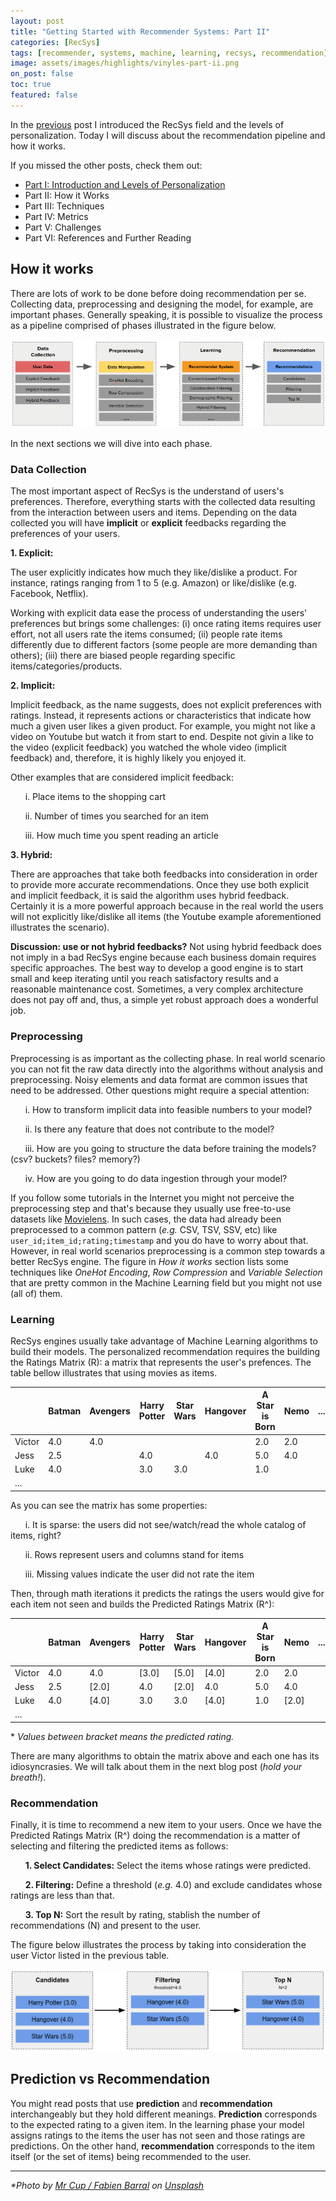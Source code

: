 ```yaml
---
layout: post
title: "Getting Started with Recommender Systems: Part II"
categories: [RecSys]
tags: [recommender, systems, machine, learning, recsys, recommendation]
image: assets/images/highlights/vinyles-part-ii.png
on_post: false
toc: true
featured: false
---
```


In the [previous](/2019/08/13/Getting_Started_with_Recommender_Systems_Part_I) post I introduced the RecSys field and the levels of personalization. Today I will discuss about the recommendation pipeline and how it works.

If you missed the other posts, check them out:

* [Part I: Introduction and Levels of Personalization](/2019/08/13/Getting_Started_with_Recommender_Systems_Part_I)
* Part II: How it Works
* Part III: Techniques
* Part IV: Metrics
* Part V: Challenges
* Part VI: References and Further Reading

## How it works
There are lots of work to be done before doing recommendation per se. Collecting data, preprocessing and designing the model, for example, are important phases. Generally speaking, it is possible to visualize the process as a pipeline comprised of phases illustrated in the figure below.

![Recommender System Pipeline](/assets/images/posts/recsys_phases.png "Recommender System Pipeline")

In the next sections we will dive into each phase.

### Data Collection
The most important aspect of RecSys is the understand of users's preferences. Therefore, everything starts with the collected data resulting from the interaction between users and items. Depending on the data collected you will have **implicit** or **explicit** feedbacks regarding the preferences of your users.

**1. Explicit:**
 
The user explicitly indicates how much they like/dislike a product. For instance, ratings ranging from 1 to 5 (e.g. Amazon) or like/dislike (e.g. Facebook, Netflix). 

Working with explicit data ease the process of understanding the users' preferences but brings some challenges: (i) once rating items requires user effort, not all users rate the items consumed; (ii) people rate items differently due to different factors (some people are more demanding than others); (iii) there are biased people regarding specific items/categories/products.

**2. Implicit:**

Implicit feedback, as the name suggests, does not explicit preferences with ratings. Instead, it represents actions or characteristics that indicate how much a given user likes a given product. For example, you might not like a video on Youtube but watch it from start to end. Despite not givin a like to the video (explicit feedback) you watched the whole video (implicit feedback) and, therefore, it is highly likely you enjoyed it.

Other examples that are considered implicit feedback:

&nbsp;&nbsp;&nbsp;&nbsp;&nbsp; i. Place items to the shopping cart

&nbsp;&nbsp;&nbsp;&nbsp;&nbsp; ii. Number of times you searched for an item

&nbsp;&nbsp;&nbsp;&nbsp;&nbsp; iii. How much time you spent reading an article

**3. Hybrid:**

There are approaches that take both feedbacks into consideration in order to provide more accurate recommendations. Once they use both explicit and implicit feedback, it is said the algorithm uses hybrid feedback. Certainly it is a more powerful approach because in the real world the users will not explicitly like/dislike all items (the Youtube example aforementioned illustrates the scenario).

**Discussion: use or not hybrid feedbacks?**
Not using hybrid feedback does not imply in a bad RecSys engine because each business domain requires specific approaches. The best way to develop a good engine is to start small and keep iterating until you reach satisfactory results and a reasonable maintenance cost. Sometimes, a very complex architecture does not pay off and, thus, a simple yet robust approach does a wonderful job.

### Preprocessing 
Preprocessing is as important as the collecting phase. In real world scenario you can not fit the raw data directly into the algorithms without analysis and preprocessing. Noisy elements and data format are common issues that need to be addressed. Other questions might require a special attention:

&nbsp;&nbsp;&nbsp;&nbsp;&nbsp; i. How to transform implicit data into feasible numbers to your model?

&nbsp;&nbsp;&nbsp;&nbsp;&nbsp; ii. Is there any feature that does not contribute to the model?

&nbsp;&nbsp;&nbsp;&nbsp;&nbsp; iii. How are you going to structure the data before training the models? (csv? buckets? files? memory?)

&nbsp;&nbsp;&nbsp;&nbsp;&nbsp; iv. How are you going to do data ingestion through your model?

If you follow some tutorials in the Internet you might not perceive the preprocessing step and that's because they usually use free-to-use datasets like [Movielens](https://grouplens.org/datasets/movielens/). In such cases, the data had already been preprocessed to a common pattern (*e.g.* CSV, TSV, SSV, etc) like `user_id;item_id;rating;timestamp` and you do have to worry about that. However, in real world scenarios preprocessing is a common step towards a better RecSys engine. The figure in *How it works* section lists some techniques like *OneHot Encoding*, *Row Compression* and *Variable Selection* that are pretty common in the Machine Learning field but you might not use (all of) them.

### Learning
RecSys engines usually take advantage of Machine Learning algorithms to build their models. The personalized recommendation requires the building the Ratings Matrix (R): a matrix that represents the user's prefences. The table bellow illustrates that using movies as items.

|        | Batman | Avengers | Harry Potter | Star Wars | Hangover | A Star is Born | Nemo | ... |
|--------|--------|----------|--------------|-----------|----------|----------------|------|-----|
| Victor | 4.0    | 4.0      |              |           |          | 2.0            | 2.0  |     |
| Jess   | 2.5    |          | 4.0          |           | 4.0      | 5.0            | 4.0  |     |
| Luke   | 4.0    |          | 3.0          | 3.0       |          | 1.0            |      |     |
| ...    |        |          |              |           |          |                |      |     |


As you can see the matrix has some properties:

&nbsp;&nbsp;&nbsp;&nbsp;&nbsp; i. It is sparse: the users did not see/watch/read the whole catalog of items, right?

&nbsp;&nbsp;&nbsp;&nbsp;&nbsp; ii. Rows represent users and columns stand for items

&nbsp;&nbsp;&nbsp;&nbsp;&nbsp; iii. Missing values indicate the user did not rate the item

Then, through math iterations it predicts the ratings the users would give for each item not seen and builds the Predicted Ratings Matrix (R^):

|        | Batman | Avengers | Harry Potter | Star Wars | Hangover | A Star is Born | Nemo  | ... |
|--------|--------|----------|--------------|-----------|----------|----------------|-------|-----|
| Victor | 4.0    | 4.0      | [3.0]        | [5.0]     | [4.0]    | 2.0            | 2.0   |     |
| Jess   | 2.5    | [2.0]    | 4.0          | [2.0]     | 4.0      | 5.0            | 4.0   |     |
| Luke   | 4.0    | [4.0]    | 3.0          | 3.0       | [4.0]    | 1.0            | [2.0] |     |
| ...    |        |          |              |           |          |                |       |     |

\* *Values between bracket means the predicted rating.*

There are many algorithms to obtain the matrix above and each one has its idiosyncrasies. We will talk about them in the next blog post (*hold your breath!*).

### Recommendation
Finally, it is time to recommend a new item to your users. Once we have the Predicted Ratings Matrix (R^) doing the recommendation is a matter of selecting and filtering the predicted items as follows:

&nbsp;&nbsp;&nbsp;&nbsp;&nbsp; **1. Select Candidates:** Select the items whose ratings were predicted.

&nbsp;&nbsp;&nbsp;&nbsp;&nbsp; **2. Filtering:** Define a threshold (*e.g.* 4.0) and exclude candidates whose ratings are less than that. 

&nbsp;&nbsp;&nbsp;&nbsp;&nbsp; **3. Top N:** Sort the result by rating, stablish the number of recommendations (N) and present to the user.

The figure below illustrates the process by taking into consideration the user Victor listed in the previous table.

![RecSys Filtering](/assets/images/posts/recsys_filtering.png "RecSys Filtering")

## Prediction vs Recommendation
You might read posts that use **prediction** and **recommendation** interchangeably but they hold different meanings. **Prediction** corresponds to the expected rating to a given item. In the learning phase your model assigns ratings to the items the user has not seen and those ratings are predictions. On the other hand, **recommendation** corresponds to the item itself (or the set of items) being recommended to the user.

---

*\*Photo by [Mr Cup / Fabien Barral](https://unsplash.com/photos/o6GEPQXnqMY) on [Unsplash](https://unsplash.com)*
